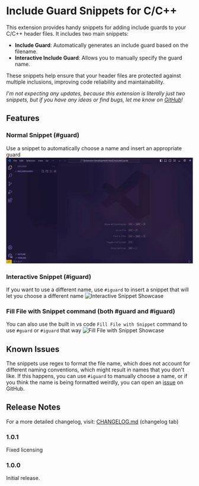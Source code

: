 # Include Guard Snippets for C/C++

This extension provides handy snippets for adding include guards to your C/C++ header files. It includes two main snippets:

- **Include Guard**: Automatically generates an include guard based on the filename.
- **Interactive Include Guard**: Allows you to manually specify the guard name.

These snippets help ensure that your header files are protected against multiple inclusions, improving code reliability and maintainability.

_I'm not expecting any updates, because this extension is literally just two snippets, but if you have any ideas or find bugs, let me know on [GitHub](https://github.com/HEJOK254/VSCode-IncludeGuardSnippets/issues)!_

## Features

### Normal Snippet (#guard)

Use a snippet to automatically choose a name and insert an appropriate guard
![Normal Snippet Showcase](resources/gif/normal_snippet.gif)

### Interactive Snippet (#iguard)

If you want to use a different name, use `#iguard` to insert a snippet that will let you choose a different name
![Interactive Snippet Showcase](resources/gif/interactive_snippet.gif)

### Fill File with Snippet command (both #guard and #iguard)

You can also use the built in vs code `Fill File with Snippet` command to use `#guard` or `#iguard` that way
![Fill File with Snippet Showcase](resources/gif/normal_fill.gif)

## Known Issues

The snippets use regex to format the file name, which does not account for different naming conventions, which might result in names that you don't like. If this happens, you can use `#iguard` to manually choose a name, or if you think the name is being formatted weirdly, you can open an [issue](https://github.com/HEJOK254/VSCode-IncludeGuardSnippets/issues) on GitHub.

## Release Notes

For a more detailed changelog, visit: [CHANGELOG.md](CHANGELOG.md) (changelog tab)

### 1.0.1

Fixed licensing

### 1.0.0

Initial release.

